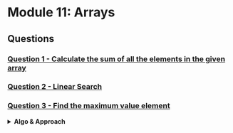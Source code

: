 # Module 11: Arrays

## Questions

### [Question 1 - Calculate the sum of all the elements in the given array](./Questions/Question-1.cpp)

### [Question 2 - Linear Search](./Questions/Question-2-Linear-Search.cpp)

### [Question 3 - Find the maximum value element](./Questions/Question-3.cpp)

<details>
  <summary><strong>Algo & Approach</strong></summary>

### 1. Linear Scan

- Assume the first element is the maximum.
- Traverse the array from left to right.
- If any element is greater than the current maximum, update it.
- At the end, the maximum value will be stored.

**Time Complexity:** O(n)  
**Space Complexity:** O(1)  
**Best when:** You want the most efficient solution.

---

### 2. Using Sorting

- Sort the array in ascending order.
- After sorting, the last element will be the maximum.
- Simply return the last element.

**Time Complexity:** O(n log n)  
**Space Complexity:** O(1)  
**Best when:** You already need the array sorted for other reasons.
</details>
